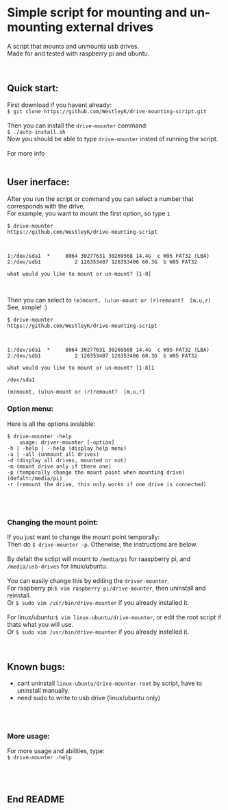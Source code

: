 
# Simple script for mounting and un-mounting external drives

A script that mounts and unmounts usb drives. <br>
Made for and tested with raspberry pi and ubuntu. <br>

<br>

## Quick start:

First download if you havent already: <br>
`$ git clone https://github.com/WestleyK/drive-mounting-script.git` <br>
<br>
Then you can install the `drive-mounter` command: <br>
`$ ./auto-install.sh` <br>
Now you should be able to type `drive-mounter` insted of running the script. <br>
<br>
For more info <br>
<br>

## User inerface:

After you run the script or command you can select a number that corresponds with the drive, <br>
For example, you want to mount the first option, so type `1` <br>
  
```
$ drive-mounter
https://github.com/WestleyK/drive-mounting-script



1:/dev/sda1  *     8064 30277631 30269568 14.4G  c W95 FAT32 (LBA)
2:/dev/sdb1           2 126353407 126353406 60.3G  b W95 FAT32

what would you like to mount or un-mount? [1-8]
```
<br>

Then you can select to `(m)mount, (u)un-mount or (r)remount?  [m,u,r]` <br>
See, simple! :)  

```
$ drive-mounter
https://github.com/WestleyK/drive-mounting-script



1:/dev/sda1  *     8064 30277631 30269568 14.4G  c W95 FAT32 (LBA)
2:/dev/sdb1           2 126353407 126353406 60.3G  b W95 FAT32

what would you like to mount or un-mount? [1-8]1

/dev/sda1

(m)mount, (u)un-mount or (r)remount?  [m,u,r]
```

### Option menu:

Here is all the options avalable:

```
$ drive-mounter -help
	usage: driver-mounter [-option]
-h | -help | --help (display help menu)
-a | -all (unmount all drives)
-d (display all drives, mounted or not)
-m (mount drive only if there one)
-p (temporally change the mount point when mounting drive) (defalt:/media/pi)
-r (remount the drive, this only works if one drive is connected)
```	

<br>
<br>

### Changing the mount point:

If you just want to change the mount point temporally: <br>
Then do `$ drive-mounter -p`. Otherwise, the instructions are below. <br>
<br>
By defalt the sctipt will mount to `/media/pi` for raaspberry pi, and `/media/usb-drives` for linux/ubuntu. <br>	
You can easily change this by editing the `driver-mounter`. <br>
For raspberry pi:`$ vim raspberry-pi/drive-mounter`, then uninstall and reinstall. <br>
Or `$ sudo vim /usr/bin/drive-mounter` if you already installed it. <br>
<br>
For linux/ubuntu:`$ vim linux-ubuntu/drive-mounter`, or edit the root script if thats what you will use. <br>
Or `$ sudo vim /usr/bin/drive-mounter` if you already instelled it. <br>

<br>

## Known bugs:

- cant uninstall `linux-ubuntu/drive-mounter-root` by script, have to uninstall manually. <br>
- need sudo to write to usb drive (linux/ubuntu only) <br>

<br>
<br>


### More usage:

For more usage and abilities, type: <br>
`$ drive-mounter -help` <br>

<br>
<br>



## End README

<br>


